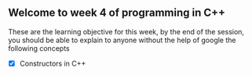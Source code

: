 ## Welcome to week 4 of programming in C++ 
These are the learning objective for this week, by the end of the session, you should be able to explain to anyone without the help of google the following concepts 

* [X] Constructors in C++